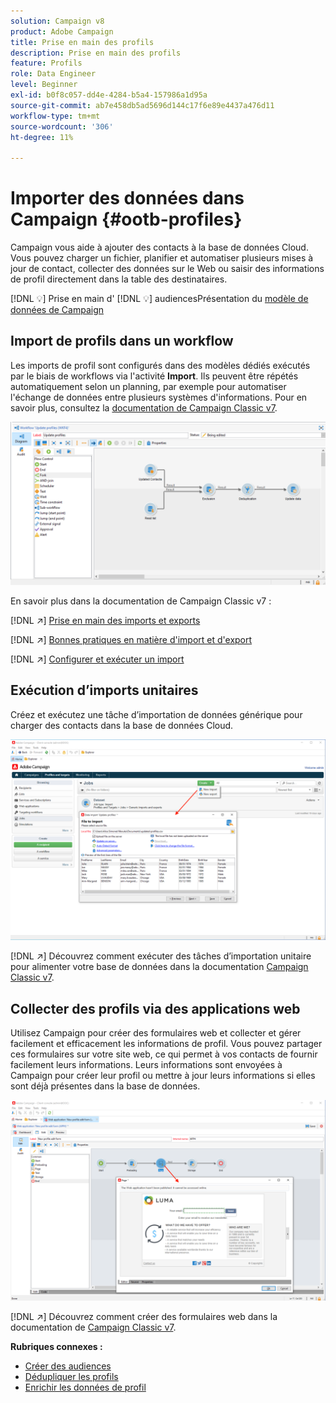 ```yaml
---
solution: Campaign v8
product: Adobe Campaign
title: Prise en main des profils
description: Prise en main des profils
feature: Profils
role: Data Engineer
level: Beginner
exl-id: b0f8c057-dd4e-4284-b5a4-157986a1d95a
source-git-commit: ab7e458db5ad5696d144c17f6e89e4437a476d11
workflow-type: tm+mt
source-wordcount: '306'
ht-degree: 11%

---
```


# Importer des données dans Campaign {#ootb-profiles}

Campaign vous aide à ajouter des contacts à la base de données Cloud. Vous pouvez charger un fichier, planifier et automatiser plusieurs mises à jour de contact, collecter des données sur le Web ou saisir des informations de profil directement dans la table des destinataires.

[!DNL :bulb:] Prise en main d&#39; [](audiences.md)
[!DNL :bulb:] audiencesPrésentation du  [modèle de données de Campaign](../dev/datamodel.md)

## Import de profils dans un workflow

Les imports de profil sont configurés dans des modèles dédiés exécutés par le biais de workflows via l&#39;activité **Import**. Ils peuvent être répétés automatiquement selon un planning, par exemple pour automatiser l&#39;échange de données entre plusieurs systèmes d&#39;informations. Pour en savoir plus, consultez la [documentation de Campaign Classic v7](https://experienceleague.adobe.com/docs/campaign-classic/using/getting-started/importing-and-exporting-data/import-export-workflows.html).

![](assets/import-wf.png)

En savoir plus dans la documentation de Campaign Classic v7 :

[!DNL :arrow_upper_right:] [Prise en main des imports et exports](https://experienceleague.adobe.com/docs/campaign-classic/using/getting-started/importing-and-exporting-data/get-started-data-import-export.html)

[!DNL :arrow_upper_right:] [Bonnes pratiques en matière d&#39;import et d&#39;export](https://experienceleague.adobe.com/docs/campaign-classic/using/getting-started/importing-and-exporting-data/best-practices/import-export-best-practices.html)

[!DNL :arrow_upper_right:] [Configurer et exécuter un import](https://experienceleague.adobe.com/docs/campaign-classic/using/getting-started/importing-and-exporting-data/generic-imports-exports/executing-import-jobs.html)

## Exécution d’imports unitaires

Créez et exécutez une tâche d’importation de données générique pour charger des contacts dans la base de données Cloud.

![](assets/new-import.png)

[!DNL :arrow_upper_right:] Découvrez comment exécuter des tâches d’importation unitaire pour alimenter votre base de données dans la documentation  [Campaign Classic v7](https://experienceleague.adobe.com/docs/campaign-classic/using/getting-started/importing-and-exporting-data/generic-imports-exports/about-generic-imports-exports.html).

## Collecter des profils via des applications web

Utilisez Campaign pour créer des formulaires web et collecter et gérer facilement et efficacement les informations de profil. Vous pouvez partager ces formulaires sur votre site web, ce qui permet à vos contacts de fournir facilement leurs informations. Leurs informations sont envoyées à Campaign pour créer leur profil ou mettre à jour leurs informations si elles sont déjà présentes dans la base de données.

![](assets/web-form-page.png)

[!DNL :arrow_upper_right:] Découvrez comment créer des formulaires web dans la documentation de  [Campaign Classic v7](https://experienceleague.adobe.com/docs/campaign-classic/using/designing-content/web-forms/about-web-forms.html).

**Rubriques connexes :**

* [Créer des audiences](audiences.md)
* [Dédupliquer les profils](https://experienceleague.adobe.com/docs/campaign-classic/using/automating-with-workflows/use-cases/data-management/deduplication-merge.html)
* [Enrichir les données de profil](https://experienceleague.adobe.com/docs/campaign-classic/using/automating-with-workflows/use-cases/data-management/enriching-data.html)
